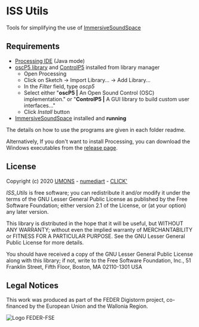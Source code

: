 # ISS Utils
Tools for simplifying the use of [ImmersiveSoundSpace](https://github.com/numediart/ImmersiveSoundSpace)

## Requirements
- [Processing IDE](https://processing.org/download/) (Java mode)
- [oscP5 library](https://github.com/sojamo/oscp5) and [ControlP5](https://github.com/sojamo/controlp5/) installed from library manager
    - Open Processing
    - Click on Sketch -> Import Library... -> Add Library...
    - In the *Filter* field, type *oscp5*
    - Select either "**oscP5 |** An Open Sound Control (OSC) implementation." or "**ControlP5 |** A GUI library to build custom user interfaces..."
    - Click *Install* button
- [ImmersiveSoundSpace](https://github.com/numediart/ImmersiveSoundSpace) installed and **running**

The details on how to use the programs are given in each folder readme.

Alternatively, If you don't want to install Processing, you can download the Windows executables from the [release page](https://github.com/numediart/ISS_Utils/releases).

## License
Copyright (c) 2020 [UMONS](https://web.umons.ac.be/en/) - [numediart](https://web.umons.ac.be/numediart/fr/accueil/) - [CLICK'](http://www.clicklivinglab.org/)
 
*ISS_Utils* is free software; you can redistribute it and/or
modify it under the terms of the GNU Lesser General Public
License as published by the Free Software Foundation; either
version 2.1 of the License, or (at your option) any later version.

This library is distributed in the hope that it will be useful,
but WITHOUT ANY WARRANTY; without even the implied warranty of
MERCHANTABILITY or FITNESS FOR A PARTICULAR PURPOSE.  See the GNU
Lesser General Public License for more details.

You should have received a copy of the GNU Lesser General Public
License along with this library; if not, write to the Free Software
Foundation, Inc., 51 Franklin Street, Fifth Floor, Boston, MA  02110-1301  USA

## Legal Notices
This work was produced as part of the FEDER Digistorm project, co-financed by the European Union and the Wallonia Region.

![Logo FEDER-FSE](https://www.enmieux.be/sites/all/themes/enmieux_theme/img/logo-feder-fse.png)
